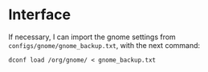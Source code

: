 # Interface

If necessary, I can import the gnome settings from `configs/gnome/gnome_backup.txt`, with the next command:

`dconf load /org/gnome/ < gnome_backup.txt`